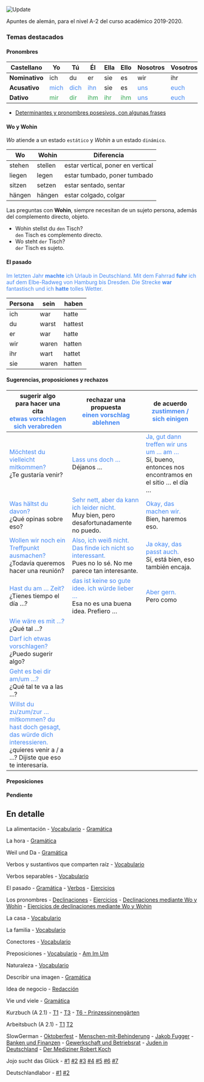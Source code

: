![Update](https://img.shields.io/date/1579040867?color=green&label=Letzte%20Aktualisierung&logo=update&logoColor=red&style=for-the-badge)

Apuntes de alemán, para el nivel A-2 del curso académico 2019-2020.

### Temas destacados

#### Pronombres

| Castellano | Yo | Tú | Él | Ella | Ello | Nosotros | Vosotros | Ellos |
| ----- | ----- | ----- | ----- | ----- | ----- | ----- | ----- | ----- |
| **Nominativo** | ich | du | er | sie | es | wir | ihr | sie |
| **Acusativo** | <span style="color:#4287f5">mich</span> | <span style="color:#4287f5">dich</span> | <span style="color:#4287f5">ihn</span> | sie | es | <span style="color:#4287f5">uns</span> | <span style="color:#4287f5">euch</span> | sie |
| **Dativo** | <span style="color:#32a852">mir</span> | <span style="color:#32a852">dir</span> | <span style="color:#32a852">ihm</span> | <span style="color:#32a852">ihr</span> | <span style="color:#32a852">ihm</span> | <span style="color:#4287f5">uns</span> | <span style="color:#4287f5">euch</span> | <span style="color:#32a852">ihnen</span> |

* [Determinantes y pronombres posesivos, con algunas frases](./gramatica/det-y-pron--posesivos.md)

#### Wo y Wohin

*Wo* atiende a un estado `estático` y *Wohin* a un estado `dinámico`.

| Wo | Wohin | Diferencia |
| ----- | ----- |  ----- |
| stehen | stellen | estar vertical, poner en vertical |
| liegen | legen | estar tumbado, poner tumbado |
| sitzen | setzen | estar sentado, sentar |
| hängen | hängen | estar colgado, colgar |

Las preguntas con **Wohin**, siempre necesitan de un sujeto persona, además del complemento directo, objeto.

* Wohin stellst du `den` Tisch? <br>  `den` Tisch es complemento directo.
* Wo steht `der` Tisch? <br> `der` Tisch es sujeto.

#### El pasado

<span style="color:#4287f5"> Im letzten Jahr <b>machte</b> ich Urlaub in Deutschland. Mit dem Fahrrad <b>fuhr</b> ich auf dem Elbe-Radweg von Hamburg bis Dresden. Die Strecke <b>war</b> fantastisch und ich <b>hatte</b> tolles Wetter. </span>

| Persona | sein | haben |
| ----- | ----- | ---- |
| ich | war | hatte |
| du | warst | hattest |
| er | war | hatte |
| wir | waren | hatten |
| ihr | wart | hattet |
| sie | waren | hatten |

#### Sugerencias, proposiciones y rechazos

| sugerir algo <br> para hacer una cita <br> <span style="color:#4287f5">etwas vorschlagen <br> sich verabreden</span> | rechazar una propuesta <br> <span style="color:#4287f5">einen vorschlag ablehnen</span>  | de acuerdo <br> <span style="color:#4287f5">zustimmen / sich einigen</span> |
| ----- | ----- | ----- |
| <span style="color:#4287f5">Möchtest du vielleicht mitkommen?</span> <br> ¿Te gustaría venir? | <span style="color:#4287f5">Lass uns doch …</span> <br> Déjanos … | <span style="color:#4287f5">Ja, gut dann treffen wir uns um … am … </span><br> Sí, bueno, entonces nos encontramos en el sitio … el día …   |
| <span style="color:#4287f5">Was hältst du davon?</span> <br> ¿Qué opinas sobre eso?  | <span style="color:#4287f5">Sehr nett, aber da kann ich leider nicht.</span> <br> Muy bien, pero desafortunadamente no puedo.  | <span style="color:#4287f5">Okay, das machen wir.</span> <br> Bien, haremos eso.  |
| <span style="color:#4287f5">Wollen wir noch ein Treffpunkt ausmachen?</span> <br>  ¿Todavía queremos hacer una reunión? | <span style="color:#4287f5">Also, ich weiß nicht. Das finde ich nicht so interessant.</span> <br> Pues no lo sé. No me parece tan interesante.  | <span style="color:#4287f5">Ja okay, das passt auch.</span> <br> Sí, está bien, eso también encaja. |
| <span style="color:#4287f5">Hast du am … Zeit?</span> <br> ¿Tienes tiempo el día …? | <span style="color:#4287f5">das ist keine so gute idee. ich würde lieber …</span> <br> Esa no es una buena idea. Prefiero … | <span style="color:#4287f5">Aber gern.</span> <br> Pero como |
| <span style="color:#4287f5">Wie wäre es mit …?</span> <br> ¿Qué tal …?  | | |
| <span style="color:#4287f5">Darf ich etwas vorschlagen?</span> <br> ¿Puedo sugerir algo?  | | |
| <span style="color:#4287f5">Geht es bei dir am/um …?</span> <br> ¿Qué tal te va a las …? | | |
| <span style="color:#4287f5">Willst du zu/zum/zur … mitkommen? du hast doch gesagt, das würde dich interessieren.</span> <br> ¿quieres venir a / a …? Dijiste que eso te interesaría.  | | |





#### Preposiciones

**Pendiente**

## En detalle

La alimentación - [Vocabulario](./vocabulario/alimentacion.md) - [Gramática](./gramatica/alimentacion.md)

La hora - [Gramática](./gramatica/lahora.md)

Weil und Da - [Gramática](./gramatica/weildundda.md)

Verbos y sustantivos que comparten raíz - [Vocabulario](./vocabulario/verbos-sustantivos.md)

Verbos separables - [Vocabulario](./vocabulario/treenbare-verben.md)

El pasado - [Gramática](./gramatica/pasado.md) - [Verbos](./vocabulario/verbos-pasado.md) - [Ejercicios](./ejercicios/pasado.md)

Los pronombres - [Declinaciones](./gramatica/declinaciones-pronombres.md) - [Ejercicios](./ejercicios/pronombres.md) - [Declinaciones mediante Wo y Wohin](./gramatica/wo-und-wohin.md) - [Ejercicios de declinaciones mediante Wo y Wohin](./ejercicios/describir-habitacion.md)

La casa - [Vocabulario](./vocabulario/casa.md)

La familia - [Vocabulario](./vocabulario/familia.md)

Conectores - [Vocabulario](./vocabulario/conectores.md)

Preposiciones - [Vocabulario](./vocabulario/Preposiciones.md) - [Am Im Um](./gramatica/preposiciones-am-im-um.md)

Naturaleza - [Vocabulario](./vocabulario/naturaleza.md)

Describir una imagen - [Gramática](./gramatica/Bildbeschreibung.md)

Idea de negocio - [Redacción](./ejercicios/Geschaftidee.md)

Vie und viele - [Gramática](./gramatica/Viel-und-viele.md)

Kurzbuch (A 2.1) - [T1](./Kurzbuch/T1-P12-Ej8.md) - [T3](./Kurzbuch/T3.md) - [T6 - Prinzessinnengärten](./Kurzbuch/T6.md)

Arbeitsbuch (A 2.1)  - [T1](./Arbeitsbuch/Tema-1.md) [T2](./Arbeitsbuch/Tema-2.md)

SlowGerman - [Oktoberfest](./audios/SG-014-Oktoberfest.md) - [Menschen-mit-Behinderung](./audios/SG-200-Menschen-mit-Behinderung.md) - [Jakob Fugger](./audios/SG-199-Jakob-Fugger.md) - [Banken und Finanzen](./audios/SG-198-Banken-und-Finanzen-in-Deutschland.md) - [Gewerkschaft und Betriebsrat](./audios/SG-197-Gewerkschaft-und-Betriebsrat.md) - [Juden in Deutschland](./audios/SG-196-Juden-in-Deutschland.md) - [Der Mediziner Robert Koch](./audios/SG-195-Der-Mediziner-Robert-Koch.md)

Jojo sucht das Glück - [#1](./audios/DW-1-Jojo.md) [#2](./audios/DW-2-Jojo.md) [#3](./audios/DW-3-Jojo.md) [#4](./audios/DW-4-Jojo.md) [#5](./audios/DW-5-Jojo.md) [#6](./audios/DW-6-Jojo.md) [#7](./audio/DW-7-Jojo.md)

Deutschlandlabor - [#1](./audios/Deutschlandlabor01.md) [#2](./audios/Deutschlandlabor02.md)
